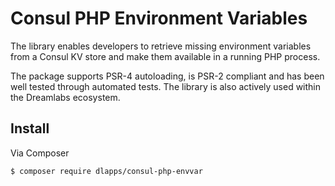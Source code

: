 # Consul PHP Environment Variables

The library enables developers to retrieve missing environment variables from a Consul KV store and make them available in a running PHP process. 

The package supports PSR-4 autoloading, is PSR-2 compliant and has been well tested through automated tests. The library is also actively used within the Dreamlabs ecosystem.

## Install

Via Composer

``` bash
$ composer require dlapps/consul-php-envvar
```
